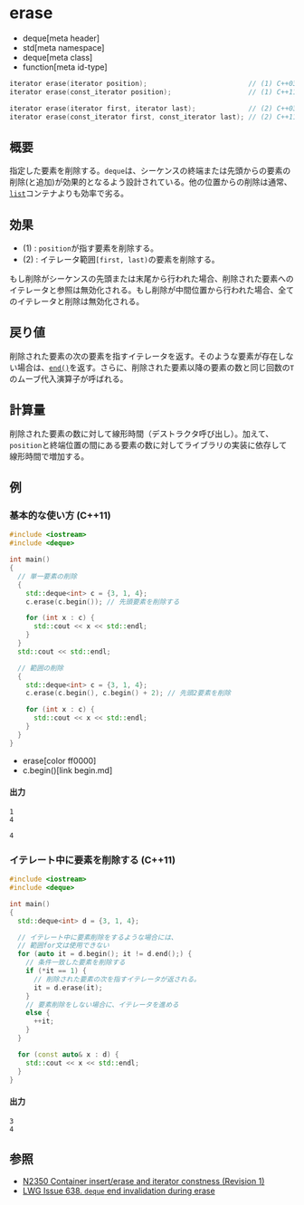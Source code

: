 # erase
* deque[meta header]
* std[meta namespace]
* deque[meta class]
* function[meta id-type]

```cpp
iterator erase(iterator position);                         // (1) C++03
iterator erase(const_iterator position);                   // (1) C++11

iterator erase(iterator first, iterator last);             // (2) C++03
iterator erase(const_iterator first, const_iterator last); // (2) C++11
```

## 概要
指定した要素を削除する。`deque`は、シーケンスの終端または先頭からの要素の削除(と追加)が効果的となるよう設計されている。他の位置からの削除は通常、[`list`](/reference/list/list.md)コンテナよりも効率で劣る。


## 効果
- (1) : `position`が指す要素を削除する。
- (2) : イテレータ範囲`[first, last)`の要素を削除する。

もし削除がシーケンスの先頭または末尾から行われた場合、削除された要素へのイテレータと参照は無効化される。もし削除が中間位置から行われた場合、全てのイテレータと削除は無効化される。


## 戻り値
削除された要素の次の要素を指すイテレータを返す。そのような要素が存在しない場合は、[`end()`](end.md)を返す。さらに、削除された要素以降の要素の数と同じ回数の`T`のムーブ代入演算子が呼ばれる。


## 計算量
削除された要素の数に対して線形時間（デストラクタ呼び出し）。加えて、`position`と終端位置の間にある要素の数に対してライブラリの実装に依存して線形時間で増加する。


## 例
### 基本的な使い方 (C++11)
```cpp example
#include <iostream>
#include <deque>

int main()
{
  // 単一要素の削除
  {
    std::deque<int> c = {3, 1, 4};
    c.erase(c.begin()); // 先頭要素を削除する

    for (int x : c) {
      std::cout << x << std::endl;
    }
  }
  std::cout << std::endl;

  // 範囲の削除
  {
    std::deque<int> c = {3, 1, 4};
    c.erase(c.begin(), c.begin() + 2); // 先頭2要素を削除

    for (int x : c) {
      std::cout << x << std::endl;
    }
  }
}
```
* erase[color ff0000]
* c.begin()[link begin.md]

#### 出力
```
1
4

4
```

### イテレート中に要素を削除する (C++11)
```cpp example
#include <iostream>
#include <deque>

int main()
{
  std::deque<int> d = {3, 1, 4};

  // イテレート中に要素削除をするような場合には、
  // 範囲for文は使用できない
  for (auto it = d.begin(); it != d.end();) {
    // 条件一致した要素を削除する
    if (*it == 1) {
      // 削除された要素の次を指すイテレータが返される。
      it = d.erase(it);
    }
    // 要素削除をしない場合に、イテレータを進める
    else {
      ++it;
    }
  }

  for (const auto& x : d) {
    std::cout << x << std::endl;
  }
}
```

#### 出力
```
3
4
```

## 参照
- [N2350 Container insert/erase and iterator constness (Revision 1)](http://www.open-std.org/jtc1/sc22/wg21/docs/papers/2007/n2350.pdf)
- [LWG Issue 638. `deque` end invalidation during erase](http://www.open-std.org/jtc1/sc22/wg21/docs/lwg-defects.html#638)

